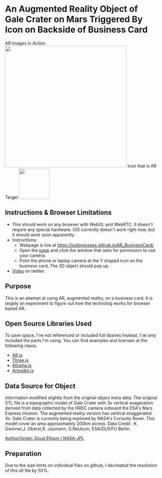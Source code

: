 # An Augmented Reality Object of Gale Crater on Mars Triggered By Icon on Backside of Business Card
AR Images in Action
<img src="https://github.com/JustinGOSSES/AR_BusinessCard/blob/master/images/Screen%20Shot%202017-04-01%20at%209.39.35%20PM.png" width="400">
Icon that is AR Target
<img src="https://github.com/JustinGOSSES/AR_BusinessCard/blob/master/images/kanji.png" width="100">

## Instructions & Browser Limitations
- This should work on any browser with WebGL and WebRTC. It doesn't require any special hardware. iOS currently doesn't work right now, but it should work soon apparently. 
- Instructions:
  - Webpage is live at <a href="https://justingosses.github.io/AR_BusinessCard/">https://justingosses.github.io/AR_BusinessCard/</a>
  - Open the <a href="https://justingosses.github.io/AR_BusinessCard/">page</a> and click the window that asks for permission to use your camera.
  - Point the phone or laptop camera at the Y shaped icon on the business card. The 3D object should pop up. 
- <a href="https://twitter.com/JustinGosses/status/848636777028096001">Video</a> on twitter. 

## Purpose
This is an attempt at using AR, augmented reality, on a business card. It is largely an experiment to figure out how the technolog works for browser based AR. 

## Open Source Libraries Used
To save space, I've not referenced or included full libaries Instead, I've only included the parts I'm using. You can find examples and licenses at the following repos. 
- <a href="https://github.com/jeromeetienne/AR.js">AR.js</a>
- <a href="https://threejs.org/">Three.js</a>
- <a href="https://aframe.io/">Aframe.js
- <a href="https://github.com/artoolkit/jsartoolkit5">Artoolkit.js</a>

## Data Source for Object
Information modified slightly from the original object meta data: The original STL file is a topographic model of Gale Crater with 3x vertical exageration derived from data collected by the HRSC camera onboard the ESA's Mars Express mission. The augmented reality version has vertical exaggerated 4x.  Gale Crater is currently being explored by NASA's Curiosity Rover. This model cover an area approximately 200km across. Data Credit : K. Gwinner,J. Oberst,R. Jaumann, G.Neukum, ESA/DLR/FU Berlin

<a href="https://nasa3d.arc.nasa.gov/detail/gale-crater">Author/Origin: Doug Ellison / NASA-JPL</a>

## Preparation
Due to the size limits on individual files on github, I decimated the resolution of this stl file by 50%. 
